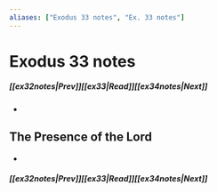 ```yaml
---
aliases: ["Exodus 33 notes", "Ex. 33 notes"]
---
```

# Exodus 33 notes
##### <span class=arrow-left></span>[[ex32notes|Prev]]<span class=navigation-separator></span>[[ex33|Read]]<span class=navigation-separator></span>[[ex34notes|Next]]<span class=arrow-right></span>
- 
## The Presence of the Lord
- 
##### <span class=arrow-left></span>[[ex32notes|Prev]]<span class=navigation-separator></span>[[ex33|Read]]<span class=navigation-separator></span>[[ex34notes|Next]]<span class=arrow-right></span>